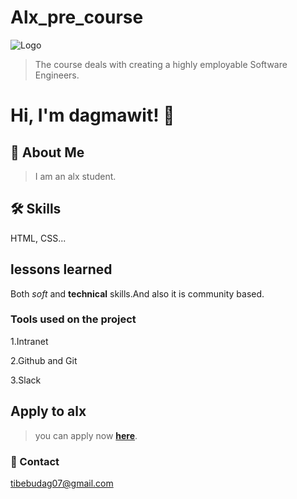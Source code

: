 # Alx_pre_course

![Logo](https://images.squarespace-cdn.com/content/v1/5f064fad5065bf4b98603cbe/1594253031601-5AY5GUOI4P1MKYBJDCB3/ALX+Logo+%5BGradient%5D+-01.png)

>The course deals with  creating a highly employable Software Engineers.

# Hi, I'm dagmawit! 👋

## 🚀 About Me

 >I am an alx student. 
  
  ## 🛠 Skills
   HTML, CSS...

 ## lessons learned
 Both  *soft* and **technical** skills.And also it is community based.

### Tools used on the project


 1.Intranet

 2.Github and Git

 3.Slack
 
## Apply to alx

>you can apply now **[here](https://www.alxethiopia.com/software/ "ALX")**.

### 🔗 Contact
<tibebudag07@gmail.com>

